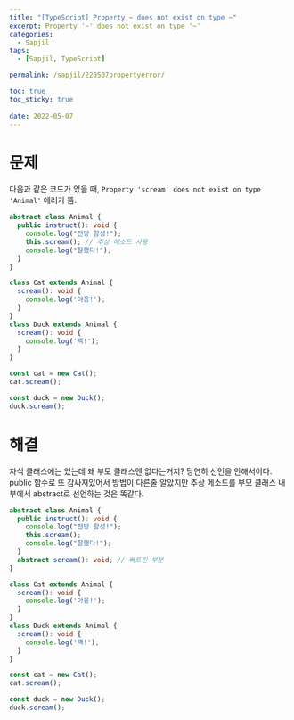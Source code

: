 ```yaml
---
title: "[TypeScript] Property ~ does not exist on type ~"
excerpt: Property '~' does not exist on type '~'
categories:
  - Sapjil
tags:
  - [Sapjil, TypeScript]

permalink: /sapjil/220507propertyerror/

toc: true
toc_sticky: true
 
date: 2022-05-07
---
```


# 문제
다음과 같은 코드가 있을 때, `Property 'scream' does not exist on type 'Animal'` 에러가 뜸.
```typescript
abstract class Animal {
  public instruct(): void {
    console.log("전방 함성!");  
    this.scream(); // 추상 메소드 사용
    console.log("잘했다!");
  }
}

class Cat extends Animal {
  scream(): void {
    console.log('야옹!');
  }
}
class Duck extends Animal {
  scream(): void {
    console.log('꽥!');
  }
}

const cat = new Cat();
cat.scream();

const duck = new Duck();
duck.scream();
```

# 해결
자식 클래스에는 있는데 왜 부모 클래스엔 없다는거지? 당연히 선언을 안해서이다.
public 함수로 또 감싸져있어서 방법이 다른줄 알았지만 추상 메소드를 부모 클래스 내부에서 abstract로 선언하는 것은 똑같다.
```typescript
abstract class Animal {
  public instruct(): void {
    console.log("전방 함성!");  
    this.scream();
    console.log("잘했다!");
  }
  abstract scream(): void; // 빠트린 부분
}

class Cat extends Animal {
  scream(): void {
    console.log('야옹!');
  }
}
class Duck extends Animal {
  scream(): void {
    console.log('꽥!');
  }
}

const cat = new Cat();
cat.scream();

const duck = new Duck();
duck.scream();
```
